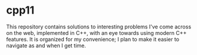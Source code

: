 # cpp11
This repository contains solutions to interesting problems I've come across on the web, implemented in C++, with an eye towards using modern C++ features. It is organized for my convenience; I plan to make it easier to navigate as and when I get time.
